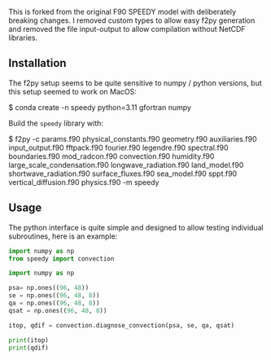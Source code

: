 This is forked from the original F90 SPEEDY model with deliberately breaking changes. I removed custom types to allow easy f2py generation and removed the file input-output to allow compilation without NetCDF libraries. 

## Installation

The f2py setup seems to be quite sensitive to numpy / python versions, but this setup seemed to work on MacOS:

$ conda create -n speedy python=3.11 gfortran numpy

Build the `speedy` library with:

$ f2py -c params.f90 physical_constants.f90 geometry.f90 auxiliaries.f90 input_output.f90 fftpack.f90 fourier.f90 legendre.f90 spectral.f90 boundaries.f90 mod_radcon.f90 convection.f90 humidity.f90 large_scale_condensation.f90 longwave_radiation.f90 land_model.f90 shortwave_radiation.f90 surface_fluxes.f90 sea_model.f90 sppt.f90 vertical_diffusion.f90 physics.f90 -m speedy

## Usage

The python interface is quite simple and designed to allow testing individual subroutines, here is an example:
```python
import numpy as np
from speedy import convection

import numpy as np

psa= np.ones((96, 48))
se = np.ones((96, 48, 8))
qa = np.ones((96, 48, 8))
qsat = np.ones((96, 48, 8))

itop, qdif = convection.diagnose_convection(psa, se, qa, qsat)

print(itop)
print(qdif)
```